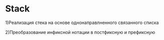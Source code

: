 # Stack
1)Реализация стека на основе однонаправлненного связанного списка

2)Преобразование инфиксной нотации в постфиксную и префиксную
